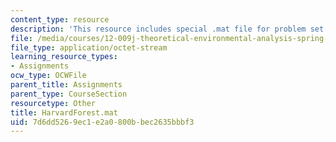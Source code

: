 ```yaml
---
content_type: resource
description: 'This resource includes special .mat file for problem set 6. '
file: /media/courses/12-009j-theoretical-environmental-analysis-spring-2015/7d6dd5269ec1e2a0800bbec2635bbbf3_HarvardForest.mat
file_type: application/octet-stream
learning_resource_types:
- Assignments
ocw_type: OCWFile
parent_title: Assignments
parent_type: CourseSection
resourcetype: Other
title: HarvardForest.mat
uid: 7d6dd526-9ec1-e2a0-800b-bec2635bbbf3
---
```

